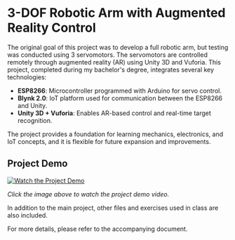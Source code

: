 # 3-DOF Robotic Arm with Augmented Reality Control

The original goal of this project was to develop a full robotic arm, but testing was conducted using 3 servomotors. The servomotors are controlled remotely through augmented reality (AR) using Unity 3D and Vuforia. This project, completed during my bachelor's degree, integrates several key technologies:

- **ESP8266**: Microcontroller programmed with Arduino for servo control.
- **Blynk 2.0**: IoT platform used for communication between the ESP8266 and Unity.
- **Unity 3D + Vuforia**: Enables AR-based control and real-time target recognition.

The project provides a foundation for learning mechanics, electronics, and IoT concepts, and it is flexible for future expansion and improvements.

## Project Demo

[![Watch the Project Demo](https://img.youtube.com/vi/ldJ6wMqDw1U/0.jpg)](https://youtu.be/ldJ6wMqDw1U)

*Click the image above to watch the project demo video.*

In addition to the main project, other files and exercises used in class are also included.

For more details, please refer to the accompanying document.
